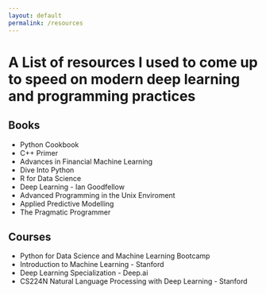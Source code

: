 ```yaml
---
layout: default
permalink: /resources
---
```


# A List of resources I used to come up to speed on modern deep learning and programming practices

## Books
* Python Cookbook
* C++ Primer
* Advances in Financial Machine Learning
* Dive Into Python
* R for Data Science
* Deep Learning - Ian Goodfellow
* Advanced Programming in the Unix Enviroment
* Applied Predictive Modelling
* The Pragmatic Programmer

## Courses
* Python for Data Science and Machine Learning Bootcamp
* Introduction to Machine Learning - Stanford
* Deep Learning Specialization - Deep.ai
* CS224N Natural Language Processing with Deep Learning - Stanford

